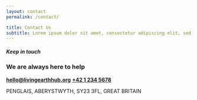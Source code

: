 ```yaml
---
layout: contact
permalink: /contact/

title: Contact Us
subtitle: Lorem ipsum dolor sit amet, consectetur adipiscing elit, sed do eiusmod tempor incididunt ut labore et dolore magna aliqua. Ut enim ad minim veniam,
---
```


##### Keep in touch
### We are always here to help

**[hello@livingearthhub.org](mailto:hello@livingearthhub.org)**
**[+42 1 234 5678](tel:+42-1-234-5678)**

PENGLAIS,
ABERYSTWYTH,
SY23 3FL,
GREAT BRITAIN